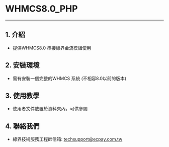 # WHMCS8.0_PHP

---

## 1. 介紹

  - 提供WHMCS8.0 串接綠界金流模組使用


## 2. 安裝環境
  - 需有安裝一個完整的WHMCS 系統 (不相容8.0以前的版本)
 

## 3. 使用教學
  - 使用者文件放置於資料夾內，可供參閱


## 4. 聯絡我們
  - 綠界技術服務工程師信箱: techsupport@ecpay.com.tw




[//]: # (These are reference links used in the body of this note and get stripped out when the markdown processor does its job. There is no need to format nicely because it shouldn't be seen. Thanks SO - http://stackoverflow.com/questions/4823468/store-comments-in-markdown-syntax)
